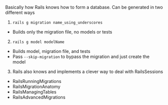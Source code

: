 Basically how Rails knows how to form a database. Can be generated in two different ways

1. `rails g migration name_using_underscores`
  * Builds only the migration file, no models or tests
2. `rails g model modelName`
  * Builds model, migration file, and tests
  * Pass `--skip-migration` to bypass the migration and just create the model
3. Rails also knows and implements a clever way to deal with RailsSessions

* RailsRunningMigrations
* RailsMigrationAnatomy
* RailsManagingTables
* RailsAdvancedMigrations
